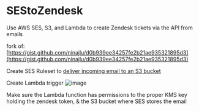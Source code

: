 # SEStoZendesk
Use AWS SES, S3, and Lambda to create Zendesk tickets via the API from emails

fork of: [https://gist.github.com/ninajlu/d0b939ee34257fe2b21ae935321895d3](https://gist.github.com/ninajlu/d0b939ee34257fe2b21ae935321895d3)

Create SES Ruleset to [deliver incoming email to an S3 bucket ](https://docs.aws.amazon.com/ses/latest/dg/receiving-email-action-s3.html)

Create Lambda trigger
![image](https://github.com/cloud-aware/SEStoZendesk/assets/38328249/7fbdcdc3-0dc9-4951-bce9-c23774401ad2)

Make sure the Lambda function has permissions to the proper KMS key holding the zendesk token, & the S3 bucket where SES stores the email
